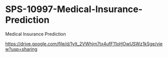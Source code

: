 # SPS-10997-Medical-Insurance-Prediction
Medical Insurance Prediction


https://drive.google.com/file/d/1ylt_2VWhjm7tx4ufF11oHOwUSWz1kSge/view?usp=sharing
